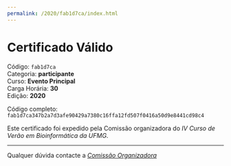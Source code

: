 ```yaml
---
permalink: /2020/fab1d7ca/index.html
---
```


# Certificado Válido

Código: `fab1d7ca`<br>
Categoria: **participante**<br>
Curso: **Evento Principal**<br>
Carga Horária: **30**<br>
Edição: **2020**<br>


Código completo: `fab1d7ca347b2a7d3afe90429a7380c16ffa12fd507f0416a50d9e8441cd98c4`


Este certificado foi expedido pela Comissão organizadora do *IV Curso de Verão em Bioinformática da UFMG*.

----

Qualquer dúvida contacte a [_Comissão Organizadora_](<mailto:cursobioinfoufmg@gmail.com$subject=[Certificados]>)

